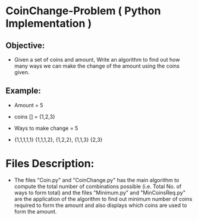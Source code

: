 # CoinChange-Problem ( Python Implementation )

## Objective:
- Given a set of coins and amount, Write an algorithm to find out how many ways we can make the change of the amount using the coins given.

## Example:

- Amount = 5

- coins [] = {1,2,3}

- Ways to make change = 5

- {1,1,1,1,1} {1,1,1,2}, {1,2,2}, {1,1,3} {2,3}


# Files Description:
- The files "Coin.py" and "CoinChange.py" has the main algorithm to compute the total number of combinations possible (i.e. Total No. of ways to form total) and the files "Minimum.py" and "MinCoinsReq.py" are the application of the algorithm to find out minimum number of coins required to form the amount and also displays which coins are used to form the amount.
